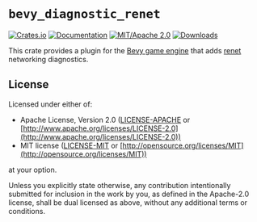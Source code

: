 # `bevy_diagnostic_renet`

[![Crates.io](https://img.shields.io/crates/v/bevy_diagnostic_renet.svg)](https://crates.io/crates/bevy_diagnostic_renet)
[![Documentation](https://docs.rs/bevy_diagnostic_renet/badge.svg)](https://docs.rs/bevy_diagnostic_renet)
[![MIT/Apache 2.0](https://img.shields.io/badge/license-MIT%2FApache-blue.svg)](#license)
[![Downloads](https://img.shields.io/crates/d/bevy_diagnostic_renet.svg)](https://crates.io/crates/bevy_diagnostic_renet)

This crate provides a plugin for the [Bevy game engine](https://bevyengine.org/)
that adds [renet](https://github.com/lucaspoffo/renet) networking diagnostics.

## License

Licensed under either of:

* Apache License, Version 2.0
  ([LICENSE-APACHE](LICENSE-APACHE) or [http://www.apache.org/licenses/LICENSE-2.0](http://www.apache.org/licenses/LICENSE-2.0))
* MIT license
  ([LICENSE-MIT](LICENSE-MIT) or [http://opensource.org/licenses/MIT](http://opensource.org/licenses/MIT))

at your option.

Unless you explicitly state otherwise, any contribution intentionally submitted
for inclusion in the work by you, as defined in the Apache-2.0 license, shall be
dual licensed as above, without any additional terms or conditions.
